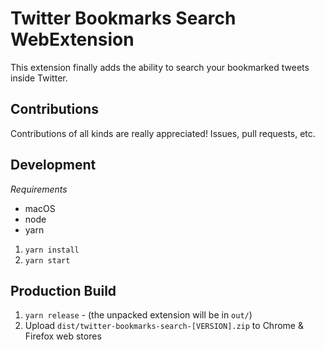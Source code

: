 # Twitter Bookmarks Search WebExtension

This extension finally adds the ability to search your bookmarked tweets inside Twitter.

## Contributions

Contributions of all kinds are really appreciated! Issues, pull requests, etc.

## Development

_Requirements_

- macOS
- node
- yarn

1. `yarn install`
2. `yarn start`

## Production Build

1. `yarn release` - (the unpacked extension will be in `out/`)
2. Upload `dist/twitter-bookmarks-search-[VERSION].zip` to Chrome & Firefox web stores
